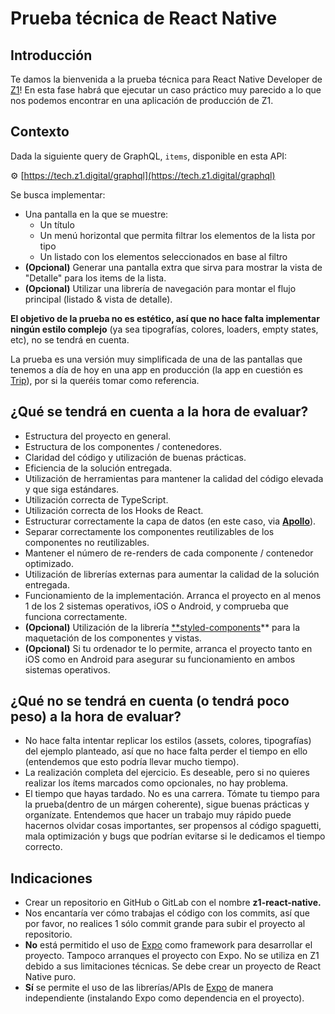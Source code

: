 # Prueba técnica de React Native

## Introducción

Te damos la bienvenida a la prueba técnica para React Native Developer de [Z1](https://z1.digital/)!
En esta fase habrá que ejecutar un caso práctico muy parecido a lo que nos podemos encontrar en una aplicación de producción de Z1.

## Contexto

Dada la siguiente query de GraphQL, `items`, disponible en esta API:

⚙ [https://tech.z1.digital/graphql](https://tech.z1.digital/graphql)


Se busca implementar: 

- Una pantalla en la que se muestre:
    - Un título
    - Un menú horizontal que permita filtrar los elementos de la lista por tipo
    - Un listado con los elementos seleccionados en base al filtro
- **(Opcional)** Generar una pantalla extra que sirva para mostrar la vista de  "Detalle" para los items de la lista.
- **(Opcional)** Utilizar una librería de navegación para montar el flujo principal (listado & vista de detalle).

**El objetivo de la prueba no es estético, así que no hace falta implementar ningún estilo complejo** (ya sea tipografías, colores, loaders, empty states, etc), no se tendrá en cuenta.

La prueba es una versión muy simplificada de una de las pantallas que tenemos a día de hoy en una app en producción (la app en cuestión es [Trip](https://apps.apple.com/us/app/trip-expand-your-mind/id1520623904)), por si la queréis tomar como referencia.

## ¿Qué se tendrá en cuenta a la hora de evaluar?

- Estructura del proyecto en general.
- Estructura de los componentes / contenedores.
- Claridad del código y utilización de buenas prácticas.
- Eficiencia de la solución entregada.
- Utilización de herramientas para mantener la calidad del código elevada y que siga estándares.
- Utilización correcta de TypeScript.
- Utilización correcta de los Hooks de React.
- Estructurar correctamente la capa de datos (en este caso, via **[Apollo](https://www.apollographql.com/)**).
- Separar correctamente los componentes reutilizables de los componentes no reutilizables.
- Mantener el número de re-renders de cada componente / contenedor optimizado.
- Utilización de librerías externas para aumentar la calidad de la solución entregada.
- Funcionamiento de la implementación. Arranca el proyecto en al menos 1 de los 2 sistemas operativos, iOS o Android, y comprueba que funciona correctamente.
- **(Opcional)** Utilización de la librería [**styled-components](https://styled-components.com/)** para la maquetación de los componentes y vistas.
- **(Opcional)** Si tu ordenador te lo permite, arranca el proyecto tanto en iOS como en Android para asegurar su funcionamiento en ambos sistemas operativos.

## ¿Qué no se tendrá en cuenta (o tendrá poco peso) a la hora de evaluar?

- No hace falta intentar replicar los estilos (assets, colores, tipografías) del ejemplo planteado, así que no hace falta perder el tiempo en ello (entendemos que esto podría llevar mucho tiempo).
- La realización completa del ejercicio. Es deseable, pero si no quieres realizar los ítems marcados como opcionales, no hay problema.
- El tiempo que hayas tardado. No es una carrera. Tómate tu tiempo para la prueba(dentro de un márgen coherente), sigue buenas prácticas y organízate. Entendemos que hacer un trabajo muy rápido puede hacernos olvidar cosas importantes, ser propensos al código spaguetti, mala optimización y bugs que podrían evitarse si le dedicamos el tiempo correcto.

## Indicaciones

- Crear un repositorio en GitHub o GitLab con el nombre **z1-react-native.**
- Nos encantaría ver cómo trabajas el código con los commits, así que por favor, no realices 1 sólo commit grande para subir el proyecto al repositorio.
- **No** está permitido el uso de [Expo](https://docs.expo.io/) como framework para desarrollar el proyecto. Tampoco arranques el proyecto con Expo. No se utiliza en Z1 debido a sus limitaciones técnicas. Se debe crear un proyecto de React Native puro.
- **Sí** se permite el uso de las librerías/APIs de [Expo](https://docs.expo.io/) de manera independiente (instalando Expo como dependencia en el proyecto).